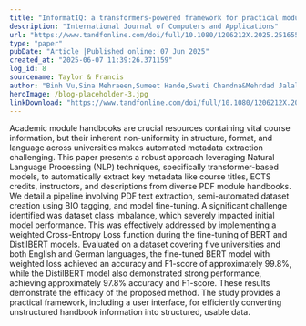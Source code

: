 ```yaml
---
title: "InformatIQ: a transformers-powered framework for practical module handbook metadata extraction"
description: "International Journal of Computers and Applications"
url: "https://www.tandfonline.com/doi/full/10.1080/1206212X.2025.2516551"
type: "paper"
pubDate: "Article |Published online: 07 Jun 2025"
created_at: "2025-06-07 11:39:26.371159"
log_id: 8
sourcename: Taylor & Francis
author: "Binh Vu,Sina Mehraeen,Sumeet Hande,Swati Chandna&Mehrdad Jalali"
heroImage: /blog-placeholder-3.jpg
linkDownload: "https://www.tandfonline.com/doi/full/10.1080/1206212X.2025.2516551"
---
```


Academic module handbooks are crucial resources containing vital course information, but their inherent non-uniformity in structure, format, and language across universities makes automated metadata extraction challenging. This paper presents a robust approach leveraging Natural Language Processing (NLP) techniques, specifically transformer-based models, to automatically extract key metadata like course titles, ECTS credits, instructors, and descriptions from diverse PDF module handbooks. We detail a pipeline involving PDF text extraction, semi-automated dataset creation using BIO tagging, and model fine-tuning. A significant challenge identified was dataset class imbalance, which severely impacted initial model performance. This was effectively addressed by implementing a weighted Cross-Entropy Loss function during the fine-tuning of BERT and DistilBERT models. Evaluated on a dataset covering five universities and both English and German languages, the fine-tuned BERT model with weighted loss achieved an accuracy and F1-score of approximately 99.8%, while the DistilBERT model also demonstrated strong performance, achieving approximately 97.8% accuracy and F1-score. These results demonstrate the efficacy of the proposed method. The study provides a practical framework, including a user interface, for efficiently converting unstructured handbook information into structured, usable data.

